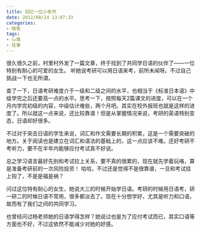 ```yaml
---
title: 回忆一位小老师
date: 2012/08/14 13:07:33
categories: 
- 随笔
tags: 
- 心情
- 往事
---
```


很久很久之前，村里村外发了一篇文章，终于找到了共同学日语的伙伴了——一位特别有耐心的可爱的女生。
听她说考研可以用日语来考，前所未闻呀。不过自己挑战一下也无所谓。

查了一下，日语考研难度介于一级和二级之间的水平，也相当于《标准日本语》中级学完之后还要高一点的水平。思考一下，按照每天2篇课文的进度，可以在一个月内学完初级的内容，中级估计难些，两个月吧。其实在校外报班也就是这样的进度了。所以就这一点来说，还比较靠谱！但是从掌握情况来说，考研的英语特别变态，日语却好很多。
<!--more-->
不过对于突击日语的学生来说，词汇和作文需要长期的积累，这是一个需要突破的地方。关于阅读也是建立在词汇和语法的基础上的，这一点应该不难。还好考研不考听力，要不在半年内能够应付考试真不好说。

总之学习语言最好先别和考试拉上关系，要不真的很累的，现在就先学着玩咯，算是准备考研前的一次风险投资！
哈哈，不过还是觉得不是很靠谱，一旦和考试挂上钩了，不是是福是祸？

问过这位特有耐心的女生，她说大三的时候开始学日语。考研的时候用日语考，研一研二的时候日语不常用，很多都淡去了。现在十分想学好，尤其是听力和口语，故而有了我们之间的共同学习。

也曾经问过杨老师她的日语学得怎样？她说过也是为了应付考试而已，其实口语等方面也不好，不过这依然不能减少对她的好感。
